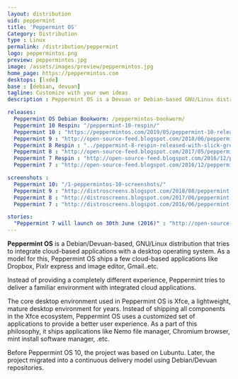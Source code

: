 ```yaml
---
layout: distribution
uid: peppermint
title: 'Peppermint OS'
Category: Distribution
type : Linux
permalink: /distribution/peppermint
logo: peppermintos.png
preview: peppermintos.jpg
image: /assets/images/preview/peppermintos.jpg
home_page: https://peppermintos.com
desktops: [lxde]
base : [debian, devuan]
tagline: Customize with your own ideas
description : Peppermint OS is a Devuan or Debian-based GNU/Linux distribution that ships a bare minimum system with a custom theme and essential apps.

releases:
  Peppermint OS Debian Bookworm: /peppermintos-bookworm/
  Peppermint 10 Respin: "/peppermint-10-respin/"
  Peppermint 10 : "https://peppermintos.com/2019/05/peppermint-10-released/"
  Peppermint 9 : "http://open-source-feed.blogspot.com/2018/06/peppermint-os-9-released-with-ubuntu.html"
  Peppermint 8 Respin : "../peppermint-8-respin-released-with-slick-greeter-updated-themes-more/"
  Peppermint 8 : "http://open-source-feed.blogspot.com/2017/05/peppermint-os-8-released-with-linux.html"
  Peppermint 7 Respin : "http://open-source-feed.blogspot.com/2016/12/peppermint-7-respin-released.html"
  Peppermint 7 : "http://open-source-feed.blogspot.com/2016/12/peppermint-7-respin-released.html"

screenshots :
  Peppermint 10: "/1-peppermintos-10-screenshots/"
  Peppermint 9 : "http://distroscreens.blogspot.com/2018/08/peppermint-os-9-screenshots.html"
  Peppermint 8 : "http://distroscreens.blogspot.com/2017/06/peppermint-os-8-screenshots.html"
  Peppermint 7 : "http://distroscreens.blogspot.com/2016/06/peppermint-os-7-screenshots.html"

stories:
  "Peppermint 7 will launch on 30th June (2016)" : "http://open-source-feed.blogspot.com/2016/06/peppermint-os-7-will-launch-on-30th-june.html"
---
```


**Peppermint OS** is a Debian/Devuan-based, GNU/Linux distribution that tries to integrate cloud-based applications with a desktop operating system. As a model for this, Peppermint OS ships a few cloud-based applications like Dropbox, Pixlr express and image editor, Gmail..etc.

Instead of providing a completely different experience, Peppermint tries to deliver a familiar environment with integrated cloud applications. 

The core desktop environment used in Peppermint OS is Xfce, a lightweight, mature desktop environment for years. Instead of shipping all components in the Xfce ecosystem, Peppermint OS uses a customized set of applications to provide a better user experience. As a part of this philosophy, it ships applications like Nemo file manager, Chromium browser, mint install software manager, .etc.

Before Peppermint OS 10, the project was based on Lubuntu. Later, the project migrated into a continuous delivery model using Debian/Devuan repositories.